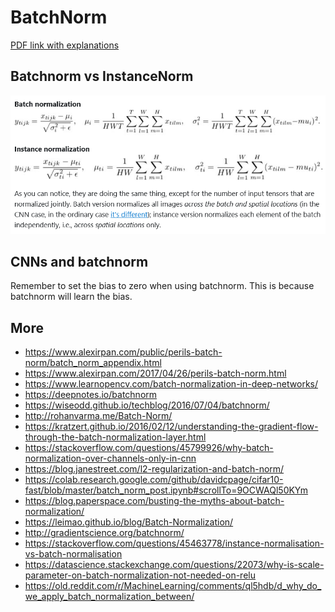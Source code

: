 # BatchNorm

[PDF link with explanations](./BatchNorm.pdf)

## Batchnorm vs InstanceNorm

![](./batchnorm-vs-instancenorm.png)

## CNNs and batchnorm

Remember to set the bias to zero when using batchnorm. This is because batchnorm will learn the bias.

## More

- <https://www.alexirpan.com/public/perils-batch-norm/batch_norm_appendix.html>
- <https://www.alexirpan.com/2017/04/26/perils-batch-norm.html>
- <https://www.learnopencv.com/batch-normalization-in-deep-networks/>
- <https://deepnotes.io/batchnorm>
- <https://wiseodd.github.io/techblog/2016/07/04/batchnorm/>
- <http://rohanvarma.me/Batch-Norm/>
- <https://kratzert.github.io/2016/02/12/understanding-the-gradient-flow-through-the-batch-normalization-layer.html>
- <https://stackoverflow.com/questions/45799926/why-batch-normalization-over-channels-only-in-cnn>
- <https://blog.janestreet.com/l2-regularization-and-batch-norm/>
- <https://colab.research.google.com/github/davidcpage/cifar10-fast/blob/master/batch_norm_post.ipynb#scrollTo=9OCWAQl50KYm>
- <https://blog.paperspace.com/busting-the-myths-about-batch-normalization/>
- <https://leimao.github.io/blog/Batch-Normalization/>
- <http://gradientscience.org/batchnorm/>
- <https://stackoverflow.com/questions/45463778/instance-normalisation-vs-batch-normalisation>
- <https://datascience.stackexchange.com/questions/22073/why-is-scale-parameter-on-batch-normalization-not-needed-on-relu>
- <https://old.reddit.com/r/MachineLearning/comments/ql5hdb/d_why_do_we_apply_batch_normalization_between/>
